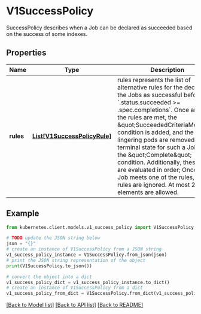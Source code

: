 # V1SuccessPolicy

SuccessPolicy describes when a Job can be declared as succeeded based on the success of some indexes.

## Properties

Name | Type | Description | Notes
------------ | ------------- | ------------- | -------------
**rules** | [**List[V1SuccessPolicyRule]**](V1SuccessPolicyRule.md) | rules represents the list of alternative rules for the declaring the Jobs as successful before &#x60;.status.succeeded &gt;&#x3D; .spec.completions&#x60;. Once any of the rules are met, the \&quot;SucceededCriteriaMet\&quot; condition is added, and the lingering pods are removed. The terminal state for such a Job has the \&quot;Complete\&quot; condition. Additionally, these rules are evaluated in order; Once the Job meets one of the rules, other rules are ignored. At most 20 elements are allowed. | 

## Example

```python
from kubernetes.client.models.v1_success_policy import V1SuccessPolicy

# TODO update the JSON string below
json = "{}"
# create an instance of V1SuccessPolicy from a JSON string
v1_success_policy_instance = V1SuccessPolicy.from_json(json)
# print the JSON string representation of the object
print(V1SuccessPolicy.to_json())

# convert the object into a dict
v1_success_policy_dict = v1_success_policy_instance.to_dict()
# create an instance of V1SuccessPolicy from a dict
v1_success_policy_from_dict = V1SuccessPolicy.from_dict(v1_success_policy_dict)
```
[[Back to Model list]](../README.md#documentation-for-models) [[Back to API list]](../README.md#documentation-for-api-endpoints) [[Back to README]](../README.md)


